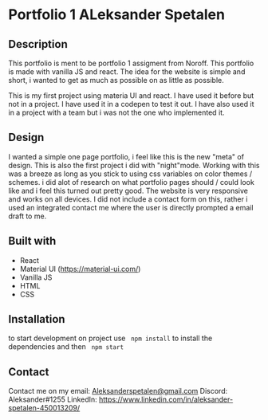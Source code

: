 # Portfolio 1 ALeksander Spetalen

## Description

This portfolio is ment to be portfolio 1 assigment from Noroff. This portfolio is made with vanilla JS and react. The idea for the website is simple and short, i wanted to get as much as possible on as little as possible.

This is my first project using materia UI and react. I have used it before but not in a project. I have used it in a codepen to test it out. I have also used it in a project with a team but i was not the one who implemented it.

## Design

I wanted a simple one page portfolio, i feel like this is the new "meta" of design. This is also the first project i did with "night"mode. Working with this was a breeze as long as you stick to using css variables on color themes / schemes. i did alot of research on what portfolio pages should / could look like and i feel this turned out pretty good. The website is very responsive and works on all devices. I did not include a contact form on this, rather i used an integrated contact me where the user is directly prompted a email draft to me.

## Built with

- React
- Material UI (https://material-ui.com/)
- Vanilla JS
- HTML
- CSS

## Installation

to start development on project use
` npm install`
to install the dependencies and then
` npm start`

## Contact

Contact me on my email: Aleksanderspetalen@gmail.com
Discord: Aleksander#1255
LinkedIn: https://www.linkedin.com/in/aleksander-spetalen-450013209/
